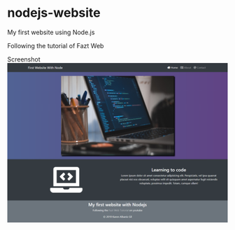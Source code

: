 # nodejs-website
My first website using Node.js

Following the tutorial of Fazt Web

Screenshot
![Screenshot](screencapture.png)
